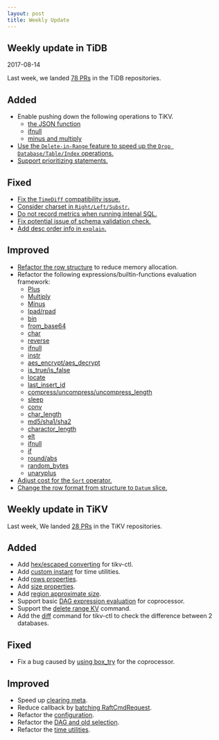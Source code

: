 ```yaml
---
layout: post
title: Weekly Update
---
```

## Weekly update in TiDB

2017-08-14

Last week, we landed [78 PRs](https://github.com/pingcap/tidb/pulls?utf8=%E2%9C%93&q=is%3Apr%20is%3Amerged%20merged%3A2017-08-07..2017-08-13%20) in the TiDB repositories.

## Added
* Enable pushing down the following operations to TiKV.
	- [the JSON function](https://github.com/pingcap/tidb/pull/3793)
	- [ifnull](https://github.com/pingcap/tidb/pull/4126)
	- [minus and multiply](https://github.com/pingcap/tidb/pull/4151)
* [Use the `Delete-in-Range` feature to speed up the `Drop Database/Table/Index` operations.](https://github.com/pingcap/tidb/pull/3993)
* [Support prioritizing statements.](https://github.com/pingcap/tidb/pull/4119)

## Fixed
* [Fix the `TimeDiff` compatibility issue.](https://github.com/pingcap/tidb/pull/4018)
* [Consider charset in `Right/Left/Substr`.](https://github.com/pingcap/tidb/pull/4033)
* [Do not record metrics when running intenal SQL.](https://github.com/pingcap/tidb/pull/4064)
* [Fix potential issue of schema validation check.](https://github.com/pingcap/tidb/pull/4073)
* [Add desc order info in `explain`.](https://github.com/pingcap/tidb/pull/4108)

## Improved
* [Refactor the row structure](https://github.com/pingcap/tidb/pull/3758) to reduce memory allocation.
* Refactor the following expressions/builtin-functions evaluation framework:
  - [Plus](https://github.com/pingcap/tidb/pull/3858)
  - [Multiply](https://github.com/pingcap/tidb/pull/4118)
  - [Minus](https://github.com/pingcap/tidb/pullt/4077)
  - [lpad/rpad](https://github.com/pingcap/tidb/pull/4036)
  - [bin](https://github.com/pingcap/tidb/pull/4039)
  - [from_base64](https://github.com/pingcap/tidb/pull/4040)
  - [char](https://github.com/pingcap/tidb/pull/4041)
  - [reverse](https://github.com/pingcap/tidb/pull/4042)
  - [ifnull](https://github.com/pingcap/tidb/pull/4050)
  - [instr](https://github.com/pingcap/tidb/pull/4052)
  - [aes_encrypt/aes_decrypt](https://github.com/pingcap/tidb/pull/4085)
  - [is_true/is_false](https://github.com/pingcap/tidb/pull/4086)
  - [locate](https://github.com/pingcap/tidb/pull/4088)
  - [last_insert_id](https://github.com/pingcap/tidb/pull/4093)
  - [compress/uncompress/uncompress_length](https://github.com/pingcap/tidb/pull/4095)
  - [sleep](https://github.com/pingcap/tidb/pull/4096)
  - [conv](https://github.com/pingcap/tidb/pull/4100)
  - [char_length](https://github.com/pingcap/tidb/pull/4105)
  - [md5/sha1/sha2](https://github.com/pingcap/tidb/pull/4109)
  - [charactor_length](https://github.com/pingcap/tidb/pull/4113)
  - [elt](https://github.com/pingcap/tidb/pull/4124)
  - [ifnull](https://github.com/pingcap/tidb/pull/4127)
  - [if](https://github.com/pingcap/tidb/pull/4137)
  - [round/abs](https://github.com/pingcap/tidb/pull/4146)
  - [random_bytes](https://github.com/pingcap/tidb/pull/4148)
  - [unaryplus](https://github.com/pingcap/tidb/pull/4152)
* [Adjust cost for the `Sort` operator.](https://github.com/pingcap/tidb/pull/4070)
* [Change the row format from structure to `Datum` slice.](https://github.com/pingcap/tidb/pull/4072)

## Weekly update in TiKV

Last week, We landed [28 PRs](https://github.com/search?utf8=%E2%9C%93&q=repo%3Apingcap%2Ftikv+repo%3Apingcap%2Fpd+is%3Apr+is%3Amerged+merged%3A2017-08-06..2017-08-12&type=Issues) in the TiKV repositories.

## Added

* Add [hex/escaped converting](https://github.com/pingcap/tikv/pull/2143) for tikv-ctl.
* Add [custom instant](https://github.com/pingcap/tikv/pull/2139) for time utilities.
* Add [rows properties](https://github.com/pingcap/tikv/pull/2136).
* Add [size properties](https://github.com/pingcap/tikv/pull/2097).
* Add [region approximate size](https://github.com/pingcap/tikv/pull/2132).
* Support basic [DAG expression evaluation](https://github.com/pingcap/tikv/pull/2133) for coprocessor.
* Support the [delete range KV](https://github.com/pingcap/tikv/pull/1983) command.
* Add the [diff](https://github.com/pingcap/tikv/pull/2126) command for tikv-ctl to check the difference between 2 databases.

## Fixed

* Fix a bug caused by [using box_try](https://github.com/pingcap/tikv/pull/2131) for the coprocessor.

## Improved

* Speed up [clearing meta](https://github.com/pingcap/tikv/pull/2095).
* Reduce callback by [batching RaftCmdRequest](https://github.com/pingcap/tikv/pull/2107).
* Refactor the [configuration](https://github.com/pingcap/tikv/pull/2116).
* Refactor the [DAG and old selection](https://github.com/pingcap/tikv/pull/2128).
* Refactor the [time utilities](https://github.com/pingcap/tikv/pull/2137).